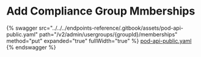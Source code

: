 # Add Compliance Group Mmberships

{% swagger src="../../../endpoints-reference/.gitbook/assets/pod-api-public.yaml" path="/v2/admin/usergroups/{groupId}/memberships" method="put" expanded="true" fullWidth="true" %}
[pod-api-public.yaml](../../../endpoints-reference/.gitbook/assets/pod-api-public.yaml)
{% endswagger %}

